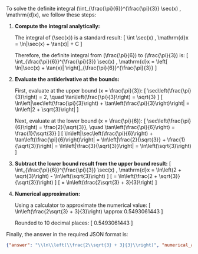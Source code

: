 To solve the definite integral \(\int_{\frac{\pi}{6}}^{\frac{\pi}{3}} \sec(x) \, \mathrm{d}x\), we follow these steps:

1. **Compute the integral analytically:**

   The integral of \(\sec(x)\) is a standard result:
   \[
   \int \sec(x) \, \mathrm{d}x = \ln|\sec(x) + \tan(x)| + C
   \]

   Therefore, the definite integral from \(\frac{\pi}{6}\) to \(\frac{\pi}{3}\) is:
   \[
   \int_{\frac{\pi}{6}}^{\frac{\pi}{3}} \sec(x) \, \mathrm{d}x = \left[ \ln|\sec(x) + \tan(x)| \right]_{\frac{\pi}{6}}^{\frac{\pi}{3}}
   \]

2. **Evaluate the antiderivative at the bounds:**

   First, evaluate at the upper bound \(x = \frac{\pi}{3}\):
   \[
   \sec\left(\frac{\pi}{3}\right) = 2, \quad \tan\left(\frac{\pi}{3}\right) = \sqrt{3}
   \]
   \[
   \ln\left|\sec\left(\frac{\pi}{3}\right) + \tan\left(\frac{\pi}{3}\right)\right| = \ln\left|2 + \sqrt{3}\right|
   \]

   Next, evaluate at the lower bound \(x = \frac{\pi}{6}\):
   \[
   \sec\left(\frac{\pi}{6}\right) = \frac{2}{\sqrt{3}}, \quad \tan\left(\frac{\pi}{6}\right) = \frac{1}{\sqrt{3}}
   \]
   \[
   \ln\left|\sec\left(\frac{\pi}{6}\right) + \tan\left(\frac{\pi}{6}\right)\right| = \ln\left|\frac{2}{\sqrt{3}} + \frac{1}{\sqrt{3}}\right| = \ln\left|\frac{3}{\sqrt{3}}\right| = \ln\left(\sqrt{3}\right)
   \]

3. **Subtract the lower bound result from the upper bound result:**
   \[
   \int_{\frac{\pi}{6}}^{\frac{\pi}{3}} \sec(x) \, \mathrm{d}x = \ln\left(2 + \sqrt{3}\right) - \ln\left(\sqrt{3}\right)
   \]
   \[
   = \ln\left(\frac{2 + \sqrt{3}}{\sqrt{3}}\right)
   \]
   \[
   = \ln\left(\frac{2\sqrt{3} + 3}{3}\right)
   \]

4. **Numerical approximation:**

   Using a calculator to approximate the numerical value:
   \[
   \ln\left(\frac{2\sqrt{3} + 3}{3}\right) \approx 0.5493061443
   \]

   Rounded to 10 decimal places:
   \[
   0.5493061443
   \]

Finally, the answer in the required JSON format is:
```json
{"answer": "\\ln\\left(\\frac{2\\sqrt{3} + 3}{3}\\right)", "numerical_answer": "0.5493061443"}
```